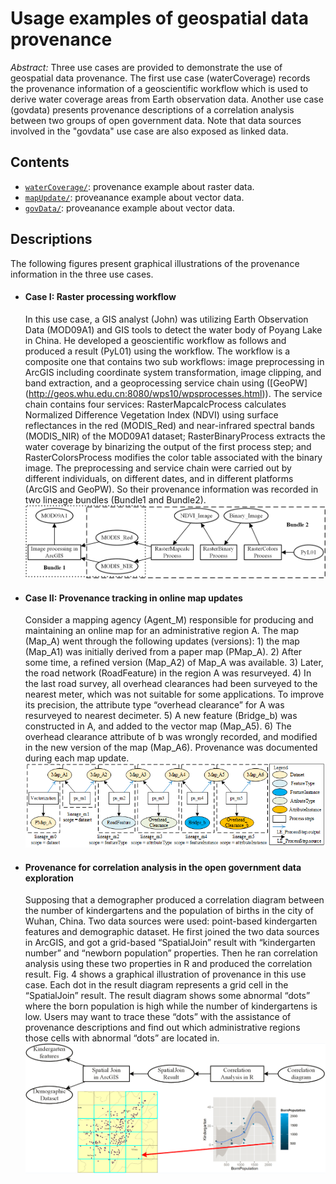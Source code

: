 Usage examples of geospatial data provenance
=============================================
*Abstract:* Three use cases are provided to demonstrate the use of geospatial data provenance. The first use case (waterCoverage) records 
the provenance information of a geoscientific workflow which is used to derive water coverage areas from Earth observation data. 
Another use case (govdata) presents provenance descriptions of a correlation analysis between two groups of open government data.
Note that data sources involved in the "govdata" use case are also exposed as linked data. 

Contents
----------------------
- [`waterCoverage/`](waterCoverage): provenance example about raster data.
- [`mapUpdate/`](mapUpdate/`): proveanance example about vector data.
- [`govData/`](govData): proveanance example about vector data.

Descriptions
----------------------
The following figures present graphical illustrations of the provenance information in the three use cases.
-  #### Case I: Raster processing workflow    
   In this use case, a GIS analyst (John) was utilizing Earth Observation Data (MOD09A1) and GIS tools to detect the water body of Poyang Lake in China. He developed a geoscientific workflow as follows and produced a result (PyL01) using the workflow. The workflow is a composite one that contains two sub workflows: image preprocessing in ArcGIS including coordinate system transformation, image clipping, and band extraction, and a geoprocessing service chain using ([GeoPW] (http://geos.whu.edu.cn:8080/wps10/wpsprocesses.html)). The service chain contains four services: RasterMapcalcProcess calculates Normalized Difference Vegetation Index (NDVI) using surface reflectances in the red (MODIS_Red) and near-infrared spectral bands (MODIS_NIR) of the MOD09A1 dataset; RasterBinaryProcess extracts the water coverage by binarizing the output of the first process step; and RasterColorsProcess modifies the color table associated with the binary image. The preprocessing and service chain were carried out by different individuals, on different dates, and in different platforms (ArcGIS and GeoPW). So their provenance information was recorded in two lineage bundles (Bundle1 and Bundle2).
   ![watercov illustration](figures/provenance_illustration_of_watercov.png "watercov illustration")

-  #### Case II: Provenance tracking in online map updates
   Consider a mapping agency (Agent_M) responsible for producing and maintaining an online map for an administrative region A. The map (Map_A) went through the following updates (versions): 1) the map (Map_A1) was initially derived from a paper map (PMap_A). 2) After some time, a refined version (Map_A2) of Map_A was available. 3) Later, the road network (RoadFeature) in the region A was resurveyed. 4) In the last road survey, all overhead clearances had been surveyed to the nearest meter, which was not suitable for some applications. To improve its precision, the attribute type “overhead clearance” for A was resurveyed to nearest decimeter. 5)  A new feature (Bridge_b) was constructed in A, and added to the vector map (Map_A5). 6) The overhead clearance attribute of b was wrongly recorded, and modified in the new version of the map (Map_A6). Provenance was documented during each map update.
   ![mapDate illustration](figures/provenance_illustration_of_map.png "mapUpdate illustration")

- #### Provenance for correlation analysis in the open government data exploration   
   Supposing that a demographer produced a correlation diagram between the number of kindergartens and the population of births in the city of Wuhan, China. Two data sources were used: point-based kindergarten features and demographic dataset. He first joined the two data sources in ArcGIS, and got a grid-based “SpatialJoin” result with “kindergarten number” and “newborn population” properties. Then he ran correlation analysis using these two properties in R and produced the correlation result. Fig. 4 shows a graphical illustration of provenance in this use case. Each dot in the result diagram represents a grid cell in the “SpatialJoin” result. The result diagram shows some abnormal “dots” where the born population is high while the number of kindergartens is low. Users may want to trace these “dots” with the assistance of provenance descriptions and find out which administrative regions those cells with abnormal “dots” are located in.
   ![govdata illustration](figures/provenance_illustration_of_govdata.png "govdata illustration")


